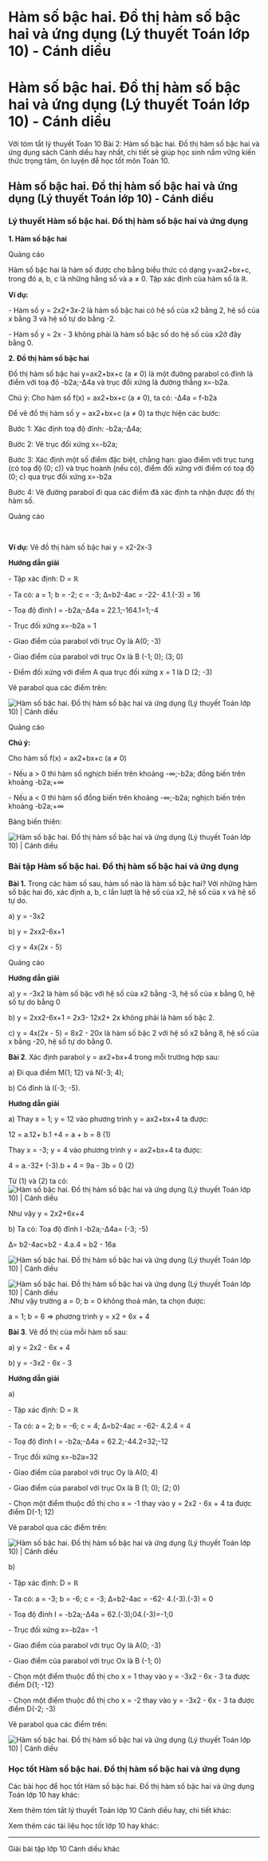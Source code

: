 # Hàm số bậc hai. Đồ thị hàm số bậc hai và ứng dụng (Lý thuyết Toán lớp 10) - Cánh diều

# Hàm số bậc hai. Đồ thị hàm số bậc hai và ứng dụng (Lý thuyết Toán lớp 10) - Cánh diều

Với tóm tắt lý thuyết Toán 10 Bài 2: Hàm số bậc hai. Đồ thị hàm số bậc hai và ứng dụng sách Cánh diều hay nhất, chi tiết sẽ giúp học sinh nắm vững kiến thức trọng tâm, ôn luyện để học tốt môn Toán 10.

## Hàm số bậc hai. Đồ thị hàm số bậc hai và ứng dụng (Lý thuyết Toán lớp 10) - Cánh diều

### **Lý thuyết Hàm số bậc hai. Đồ thị hàm số bậc hai và ứng dụng**

**1\. Hàm số bậc hai**

Quảng cáo

Hàm số bậc hai là hàm số được cho bằng biểu thức có dạng y=ax2+bx+c, trong đó a, b, c là những hằng số và a ≠ 0. Tập xác định của hàm số là ℝ.

**Ví dụ:**

\- Hàm số y = 2x2+3x-2 là hàm số bậc hai có hệ số của x2 bằng 2, hệ số của x bằng 3 và hệ số tự do bằng -2.

\- Hàm số y = 2x - 3 không phải là hàm số bậc số do hệ số của x2ở đây bằng 0.

**2\. Đồ thị hàm số bậc hai**

Đồ thị hàm số bậc hai y=ax2+bx+c (a ≠ 0) là một đường parabol có đỉnh là điểm với toạ độ -b2a;-∆4a và trục đối xứng là đường thẳng x=-b2a.

Chú ý: Cho hàm số f(x) = ax2+bx+c (a ≠ 0), ta có: -∆4a = f-b2a

Để vẽ đồ thị hàm số y = ax2+bx+c (a ≠ 0) ta thực hiện các bước:

Bước 1: Xác định toạ độ đỉnh: -b2a;-∆4a;

Bước 2: Vẽ trục đối xứng x=-b2a;

Bước 3: Xác định một số điểm đặc biệt, chẳng hạn: giao điểm với trục tung (có toạ độ (0; c)) và trục hoành (nếu có), điểm đối xứng với điểm có toạ độ (0; c) qua trục đối xứng x=-b2a

Bước 4: Vẽ đường parabol đi qua các điểm đã xác định ta nhận được đồ thị hàm số.

Quảng cáo

﻿

**Ví dụ:** Vẽ đồ thị hàm số bậc hai y = x2-2x-3

**Hướng dẫn giải**

\- Tập xác định: D = ℝ

\- Ta có: a = 1; b = -2; c = -3; ∆=b2-4ac = -22\- 4.1.(-3) = 16

\- Toạ độ đỉnh I = -b2a;-∆4a = 22.1;-164.1=1;-4

\- Trục đối xứng x=-b2a = 1

\- Giao điểm của parabol với trục Oy là A(0; -3)

\- Giao điểm của parabol với trục Ox là B (-1; 0); (3; 0)

\- Điểm đối xứng với điểm A qua trục đối xứng x = 1 là D (2; -3)

Vẽ parabol qua các điểm trên:

![Hàm số bậc hai. Đồ thị hàm số bậc hai và ứng dụng \(Lý thuyết Toán lớp 10\) | Cánh diều](https://vietjack.com/toan-10-cd/images/ly-thuyet-bai-2-ham-so-bac-hai-do-thi-ham-so-bac-hai-va-ung-dung.PNG)

Quảng cáo

**Chú ý:**

Cho hàm số f(x) = ax2+bx+c (a ≠ 0)

\- Nếu a > 0 thì hàm số nghịch biến trên khoảng -∞;-b2a; đồng biến trên khoảng -b2a;+∞

\- Nếu a < 0 thì hàm số đồng biến trên khoảng -∞;-b2a; nghịch biến trên khoảng -b2a;+∞

Bảng biến thiên: 

![Hàm số bậc hai. Đồ thị hàm số bậc hai và ứng dụng \(Lý thuyết Toán lớp 10\) | Cánh diều](https://vietjack.com/toan-10-cd/images/ly-thuyet-bai-2-ham-so-bac-hai-do-thi-ham-so-bac-hai-va-ung-dung-1.PNG)

### **Bài tập Hàm số bậc hai. Đồ thị hàm số bậc hai và ứng dụng**

**Bài 1.** Trong các hàm số sau, hàm số nào là hàm số bậc hai? Với những hàm số bậc hai đó, xác định a, b, c lần lượt là hệ số của x2, hệ số của x và hệ số tự do.

a) y = -3x2

b) y = 2xx2-6x+1

c) y = 4x(2x - 5)

Quảng cáo

**Hướng dẫn giải**

a) y = -3x2 là hàm số bậc với hệ số của x2 bằng -3, hệ số của x bằng 0, hệ số tự do bằng 0

b) y = 2xx2-6x+1 = 2x3\- 12x2\+ 2x không phải là hàm số bậc 2.

c) y = 4x(2x - 5) = 8x2 \- 20x là hàm số bậc 2 với hệ số x2 bằng 8, hệ số của x bằng -20, hệ số tự do bằng 0.

**Bài 2**. Xác định parabol y = ax2+bx+4 trong mỗi trường hợp sau:

a) Đi qua điểm M(1; 12) và N(-3; 4);

b) Có đỉnh là I(-3; -5).

**Hướng dẫn giải**

a) Thay x = 1; y = 12 vào phương trình y = ax2+bx+4 ta được:

12 = a.12\+ b.1 +4 = a + b = 8 (1)

Thay x = -3; y = 4 vào phương trình y = ax2+bx+4 ta được:

4 = a.-32\+ (-3).b + 4 = 9a - 3b = 0 (2)

Từ (1) và (2) ta có: ![Hàm số bậc hai. Đồ thị hàm số bậc hai và ứng dụng \(Lý thuyết Toán lớp 10\) | Cánh diều](https://vietjack.com/toan-10-cd/images/ly-thuyet-bai-2-ham-so-bac-hai-do-thi-ham-so-bac-hai-va-ung-dung-2.PNG)

Như vậy y = 2x2+6x+4

b) Ta có: Toạ độ đỉnh I -b2a;-∆4a= (-3; -5)

∆= b2-4ac=b2 \- 4.a.4 = b2 \- 16a

![Hàm số bậc hai. Đồ thị hàm số bậc hai và ứng dụng \(Lý thuyết Toán lớp 10\) | Cánh diều](https://vietjack.com/toan-10-cd/images/ly-thuyet-bai-2-ham-so-bac-hai-do-thi-ham-so-bac-hai-va-ung-dung-3.PNG)

![Hàm số bậc hai. Đồ thị hàm số bậc hai và ứng dụng \(Lý thuyết Toán lớp 10\) | Cánh diều](https://vietjack.com/toan-10-cd/images/ly-thuyet-bai-2-ham-so-bac-hai-do-thi-ham-so-bac-hai-va-ung-dung-4.PNG).Như vậy trường a = 0; b = 0 không thoả mãn, ta chọn được:

a = 1; b = 6 ⇒ phương trình y = x2 \+ 6x + 4

**Bài 3**. Vẽ đồ thị của mỗi hàm số sau:

a) y = 2x2 \- 6x + 4 

b) y = -3x2 \- 6x - 3

**Hướng dẫn giải**

a)

\- Tập xác định: D = ℝ

\- Ta có: a = 2; b = -6; c = 4; ∆=b2-4ac = -62\- 4.2.4 = 4

\- Toạ độ đỉnh I = -b2a;-∆4a = 62.2;-44.2=32;-12

\- Trục đối xứng x=-b2a=32

\- Giao điểm của parabol với trục Oy là A(0; 4)

\- Giao điểm của parabol với trục Ox là B (1; 0); (2; 0)

\- Chọn một điểm thuộc đồ thị cho x = -1 thay vào y = 2x2 \- 6x + 4 ta được điểm D(-1; 12)

Vẽ parabol qua các điểm trên:

![Hàm số bậc hai. Đồ thị hàm số bậc hai và ứng dụng \(Lý thuyết Toán lớp 10\) | Cánh diều](https://vietjack.com/toan-10-cd/images/ly-thuyet-bai-2-ham-so-bac-hai-do-thi-ham-so-bac-hai-va-ung-dung-5.PNG)

b)

\- Tập xác định: D = ℝ

\- Ta có: a = -3; b = -6; c = -3; ∆=b2-4ac = -62\- 4.(-3).(-3) = 0

\- Toạ độ đỉnh I = -b2a;-∆4a = 62.(-3);04.(-3)=-1;0

\- Trục đối xứng x=-b2a= -1

\- Giao điểm của parabol với trục Oy là A(0; -3)

\- Giao điểm của parabol với trục Ox là B (-1; 0)

\- Chọn một điểm thuộc đồ thị cho x = 1 thay vào y = -3x2 \- 6x - 3 ta được điểm D(1; -12)

\- Chọn một điểm thuộc đồ thị cho x = -2 thay vào y = -3x2 \- 6x - 3 ta được điểm D(-2; -3)

Vẽ parabol qua các điểm trên:

![Hàm số bậc hai. Đồ thị hàm số bậc hai và ứng dụng \(Lý thuyết Toán lớp 10\) | Cánh diều](https://vietjack.com/toan-10-cd/images/ly-thuyet-bai-2-ham-so-bac-hai-do-thi-ham-so-bac-hai-va-ung-dung-6.PNG)

### **Học tốt Hàm số bậc hai. Đồ thị hàm số bậc hai và ứng dụng**

Các bài học để học tốt Hàm số bậc hai. Đồ thị hàm số bậc hai và ứng dụng Toán lớp 10 hay khác:

Xem thêm tóm tắt lý thuyết Toán lớp 10 Cánh diều hay, chi tiết khác:

Xem thêm các tài liệu học tốt lớp 10 hay khác:

* * *

Giải bài tập lớp 10 Cánh diều khác
